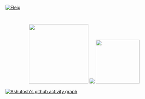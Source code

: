 [![Fleig](https://github-readme-stats.vercel.app/api?username=FlavioRLF&theme=great-gatsby)](https://github.com/FlavioRLF/github-readme-stats)
</a> </p>
<br />
<div align="center">
   <img height="190em" src="http://github-profile-summary-cards.vercel.app/api/cards/profile-details?username=FlavioRLF&theme=algolia"/>
   <img height "130em" src="http://github-profile-summary-cards.vercel.app/api/cards/stats?username=FlavioRLF&theme=algolia"/>
   <img height="140em" src="https://github-readme-stats.vercel.app/api/top-langs/?username=FlavioRLF&layout=compact&langs_count=7&theme=algolia&hide_border=true"/>
 </a>
</div>

[![Ashutosh's github activity graph](https://github-readme-activity-graph.cyclic.app/graph?username=FlavioRLF&theme=react-dark)](https://github.com/ashutosh00710/github-readme-activity-graph)
<!--
**FlavioRLF/FlavioRLF** is a ✨ _special_ ✨ repository because its `README.md` (this file) appears on your GitHub profile.

Here are some ideas to get you started:

- 🔭 I’m currently working on ...
- 🌱 I’m currently learning ...
- 👯 I’m looking to collaborate on ...
- 🤔 I’m looking for help with ...
- 💬 Ask me about ...
- 📫 How to reach me: ...
- 😄 Pronouns: ...
- ⚡ Fun fact: ...
-->
